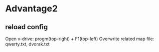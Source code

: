 # Advantage2

## reload config
Open v-drive: progm(top-right) + F1(top-left)
Overwrite related map file: qwerty.txt, dvorak.txt
